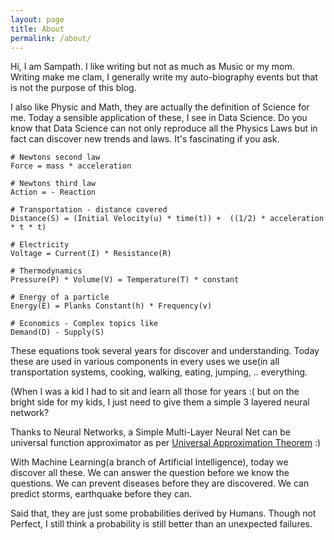 ```yaml
---
layout: page
title: About
permalink: /about/
---
```



Hi, I am Sampath. I like writing but not as much as Music or my mom. Writing make me clam, I generally write my auto-biography events but that is not the purpose of this blog.

I also like Physic and Math, they are actually the definition of Science for me. Today a sensible application of these, I see in Data Science. Do you know that Data Science can not only reproduce all the Physics Laws but in fact can discover new trends and laws. It's fascinating if you ask.

	# Newtons second law
	Force = mass * acceleration

	# Newtons third law
	Action = - Reaction

	# Transportation - distance covered
	Distance(S) = (Initial Velocity(u) * time(t)) +  ((1/2) * acceleration * t * t)

	# Electricity
	Voltage = Current(I) * Resistance(R)

	# Thermodynamics
	Pressure(P) * Volume(V) = Temperature(T) * constant

	# Energy of a particle
	Energy(E) = Planks Constant(h) * Frequency(v)

	# Economics - Complex topics like
	Demand(D) - Supply(S)

These equations took several years for discover and understanding. Today these are used in various components in every uses we use(in all transportation systems, cooking, walking, eating, jumping, .. everything.

(When I was a kid I had to sit and learn all those for years :( but on the bright side for my kids, I just need to give them a simple 3 layered neural network? 

Thanks to Neural Networks, a Simple Multi-Layer Neural Net can be universal function approximator as per [Universal Approximation Theorem](https://en.wikipedia.org/wiki/Universal_approximation_theorem) :)


With Machine Learning(a branch of Artificial Intelligence), today we discover all these. We can answer the question before we know the questions. We can prevent diseases before they are discovered. We can predict storms, earthquake before they can.

Said that, they are just some probabilities derived by Humans. Though not Perfect, I still think a probability is still better than an unexpected failures.
